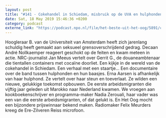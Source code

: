 ```yaml
---
layout: post
title: "#141 - Cokehandel in Schiedam, misbruik op de UVA en hulphonden en hun baasje"
date: Sat, 18 May 2019 15:46:36 +0200
category: podcast
externe_link: "https://podcast.npo.nl/file/het-beste-uit-het-oog/5891/content.omroep.nl/portal/podcast/nporadio1/het-beste-uit-het-oog/2019/05/nporadio1_het-beste-uit-het-oog_20190518_141-cokehandel-in-schiedam-misbruik-op-de-uva-en-hulphonden-en-hun-baasje_TABD48.mp3"
---
```


Hoogleraar B. van de Universiteit van Amsterdam heeft zich jarenlang schuldig heeft gemaakt aan seksueel grensoverschrijdend gedrag. Decaan André Nollkaemper reageert geschokt op de feiten en kwam meteen in actie. 
NRC-journalist Jan Meeus vertelt over Gerrit G., de douaneambtenaar die tientallen containers met cocaïne doorliet. Een kijkje in de wereld van de cokehandel in Schiedam. 
Een verhaal met een staartje… Een documentaire over de band tussen hulphonden en hun baasjes. Erna Aarsen is afhankelijk van haar hulphond. Ze vertelt over haar steun en toeverlaat.
Ze wilden een nieuwe, gelukkige toekomst opbouwen. De eerste arbeidsmigranten die vijftig jaar geleden uit Marokko naar Nederland kwamen. We vroegen aan kookboekenschrijver en programma-maker Nadia Zerouali, haar vader was een van die eerste arbeidsmigranten, of dat gelukt is. 
En Het Oog mocht een bijzondere prijswinnaar bekend maken. Radiomaker Felix Meurders kreeg de Ere-Zilveren Reiss microfoon.
